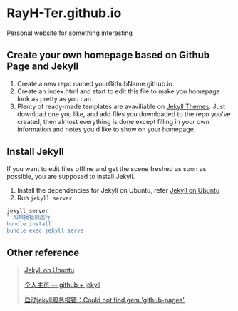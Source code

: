# RayH-Ter.github.io

Personal website for something interesting

## Create your own homepage based on Github Page and Jekyll

1. Create a new repo named yourGithubName.github.io.
2. Create an index.html and start to edit this file to make you homepage look as pretty as you can.
3. Plenty of ready-made templates are avaviliable on [Jekyll Themes](http://jekyllthemes.org/). Just download one you like, and add files you downloaded to the repo you've created, then almost everything is done except filling in your own information and notes you'd like to show on your homepage.

## Install Jekyll

If you want to edit files offline and get the scene freshed as soon as possible, you are supposed to install Jekyll.

1. Install the dependencies for Jekyll on Ubuntu, refer [Jekyll on Ubuntu](https://jekyllrb.com/docs/installation/ubuntu)
2. Run `jekyll server`
```bash
jekyll server
" 如果报错则运行
bundle install
bundle exec jekyll serve
```

## Other reference

> [Jekyll on Ubuntu](http://jekyllrb.com/docs/installation/ubuntu/)
>
> [个人主页 — github + jekyll](https://blog.csdn.net/pentiumCM/article/details/106004574)
>
> [启动jekyll服务报错：Could not find gem 'github-pages'](https://dovesandy.github.io/2020/03/12/jekyll-start-jekyll-error/#1-前期准备)

